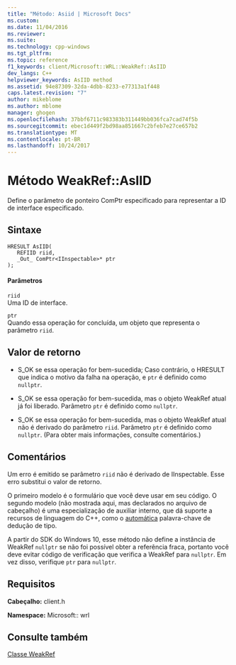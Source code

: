 ```yaml
---
title: "Método: Asiid | Microsoft Docs"
ms.custom: 
ms.date: 11/04/2016
ms.reviewer: 
ms.suite: 
ms.technology: cpp-windows
ms.tgt_pltfrm: 
ms.topic: reference
f1_keywords: client/Microsoft::WRL::WeakRef::AsIID
dev_langs: C++
helpviewer_keywords: AsIID method
ms.assetid: 94e87309-32da-4dbb-8233-e77313a1f448
caps.latest.revision: "7"
author: mikeblome
ms.author: mblome
manager: ghogen
ms.openlocfilehash: 37bbf6711c983383b311449bb036fca7cad74f5b
ms.sourcegitcommit: ebec1d449f2bd98aa851667c2bfeb7e27ce657b2
ms.translationtype: MT
ms.contentlocale: pt-BR
ms.lasthandoff: 10/24/2017
---
```

# <a name="weakrefasiid-method"></a>Método WeakRef::AsIID
Define o parâmetro de ponteiro ComPtr especificado para representar a ID de interface especificado.  
  
## <a name="syntax"></a>Sintaxe  
  
```  
HRESULT AsIID(  
   REFIID riid,  
   _Out_ ComPtr<IInspectable>* ptr  
);  
```  
  
#### <a name="parameters"></a>Parâmetros  
 `riid`  
 Uma ID de interface.  
  
 `ptr`  
 Quando essa operação for concluída, um objeto que representa o parâmetro `riid`.  
  
## <a name="return-value"></a>Valor de retorno  
  
-   S_OK se essa operação for bem-sucedida; Caso contrário, o HRESULT que indica o motivo da falha na operação, e `ptr` é definido como `nullptr`.  
  
-   S_OK se essa operação for bem-sucedida, mas o objeto WeakRef atual já foi liberado. Parâmetro `ptr` é definido como `nullptr`.  
  
-   S_OK se essa operação for bem-sucedida, mas o objeto WeakRef atual não é derivado do parâmetro `riid`. Parâmetro `ptr` é definido como `nullptr`. (Para obter mais informações, consulte comentários.)  
  
## <a name="remarks"></a>Comentários  
 Um erro é emitido se parâmetro `riid` não é derivado de IInspectable. Esse erro substitui o valor de retorno.  
  
 O primeiro modelo é o formulário que você deve usar em seu código. O segundo modelo (não mostrada aqui, mas declarados no arquivo de cabeçalho) é uma especialização de auxiliar interno, que dá suporte a recursos de linguagem do C++, como o [automática](../cpp/auto-cpp.md) palavra-chave de dedução de tipo.  
  
 A partir do SDK do Windows 10, esse método não define a instância de WeakRef `nullptr` se não foi possível obter a referência fraca, portanto você deve evitar código de verificação que verifica a WeakRef para `nullptr`. Em vez disso, verifique `ptr` para `nullptr`.  
  
## <a name="requirements"></a>Requisitos  
 **Cabeçalho:** client.h  
  
 **Namespace:** Microsoft:: wrl  
  
## <a name="see-also"></a>Consulte também  
 [Classe WeakRef](../windows/weakref-class.md)